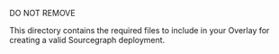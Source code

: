 DO NOT REMOVE

This directory contains the required files to include in your Overlay for creating a valid Sourcegraph deployment.
